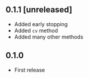 ## 0.1.1 [unreleased]

- Added early stopping
- Added `cv` method
- Added many other methods

## 0.1.0

- First release

